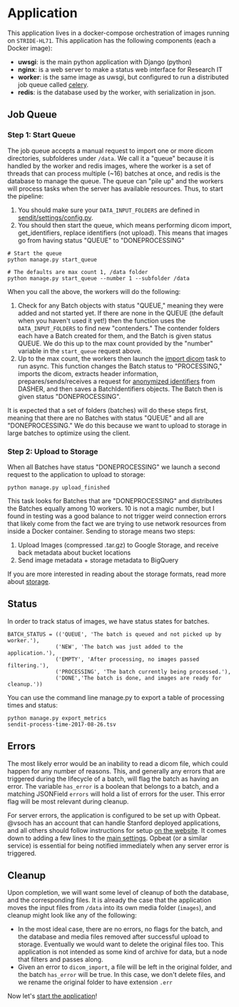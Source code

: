 # Application
This application lives in a docker-compose orchestration of images running on `STRIDE-HL71`. This application has the following components (each a Docker image):

 - **uwsgi**: is the main python application with Django (python)
 - **nginx**: is a web server to make a status web interface for Research IT
 - **worker**: is the same image as uwsgi, but configured to run a distributed job queue called [celery](http://www.celeryproject.org/). 
 - **redis**: is the database used by the worker, with serialization in json.

## Job Queue

### Step 1: Start Queue
The job queue accepts a manual request to import one or more dicom directories, subfolderes under `/data`. We call it a "queue" because it is handled by the worker and redis images, where the worker is a set of threads that can process multiple (~16) batches at once, and redis is the database to manage the queue. The queue can "pile up" and the workers will process tasks when the server has available resources. Thus, to start the pipeline:

 1. You should make sure your `DATA_INPUT_FOLDERS` are defined in [sendit/settings/config.py](../sendit/settings/config.py).
 2. You should then start the queue, which means performing dicom import, get_identifiers, replace identifiers (not upload). This means that images go from having status "QUEUE" to "DONEPROCESSING"
 
```
# Start the queue
python manage.py start_queue

# The defaults are max count 1, /data folder
python manage.py start_queue --number 1 --subfolder /data

```

When you call the above, the workers will do the following:

 1. Check for any Batch objects with status "QUEUE," meaning they were added and not started yet. If there are none in the QUEUE (the default when you haven't used it yet!) then the function uses the `DATA_INPUT_FOLDERS` to find new "contenders." The contender folders each have a Batch created for them, and the Batch is given status QUEUE. We do this up to the max count provided by the "number" variable in the `start_queue` request above.
 2. Up to the max count, the workers then launch the [import dicom](import_dicom.md) task to run async. This function changes the Batch status to "PROCESSING," imports the dicom, extracts header information, prepares/sends/receives a request for [anonymized identifiers](anonymize.md) from DASHER, and then saves a BatchIdentifiers objects. The Batch then is given status "DONEPROCESSING".

It is expected that a set of folders (batches) will do these steps first, meaning that there are no Batches with status "QUEUE" and all are "DONEPROCESSING." We do this because we want to upload to storage in large batches to optimize using the client.


### Step 2: Upload to Storage
When all Batches have status "DONEPROCESSING" we launch a second request to the application to upload to storage:

```
python manage.py upload_finished
```

This task looks for Batches that are "DONEPROCESSING" and distributes the Batches equally among 10 workers. 10 is not a magic number, but I found in testing was a good balance to not trigger weird connection errors that likely come from the fact we are trying to use network resources from inside a Docker container. Sending to storage means two steps:

 1. Upload Images (compressed .tar.gz) to Google Storage, and receive back metadata about bucket locations
 2. Send image metadata + storage metadata to BigQuery

If you are more interested in reading about the storage formats, read more about [storage](storage.md).

## Status
In order to track status of images, we have status states for batches. 


```
BATCH_STATUS = (('QUEUE', 'The batch is queued and not picked up by worker.'),
               ('NEW', 'The batch was just added to the application.'),
               ('EMPTY', 'After processing, no images passed filtering.'),
               ('PROCESSING', 'The batch currently being processed.'),
               ('DONE','The batch is done, and images are ready for cleanup.'))
```

You can use the command line manage.py to export a table of processing times and status:

```
python manage.py export_metrics
sendit-process-time-2017-08-26.tsv
```

## Errors
The most likely error would be an inability to read a dicom file, which could happen for any number of reasons. This, and generally any errors that are triggered during the lifecycle of a batch, will flag the batch as having an error. The variable `has_error` is a boolean that belongs to a batch, and a matching JSONField `errors` will hold a list of errors for the user. This error flag will be most relevant during cleanup.

For server errors, the application is configured to be set up with Opbeat. @vsoch has an account that can handle Stanford deployed applications, and all others should follow instructions for setup [on the website](opbeat.com/researchapps). It comes down to adding a few lines to the [main settings](sendit/settings/main.py). Opbeat (or a similar service) is essential for being notified immediately when any server error is triggered.


## Cleanup
Upon completion, we will want some level of cleanup of both the database, and the corresponding files. It is already the case that the application moves the input files from `/data` into its own media folder (`images`), and cleanup might look like any of the following:

 - In the most ideal case, there are no errors, no flags for the batch, and the database and media files removed after successful upload to storage. Eventually we would want to delete the original files too. This application is not intended as some kind of archive for data, but a node that filters and passes along.
 - Given an error to `dicom_import`, a file will be left in the original folder, and the batch `has_error` will be true. In this case, we don't delete files, and we rename the original folder to have extension `.err`

Now let's [start the application](start.md)!

